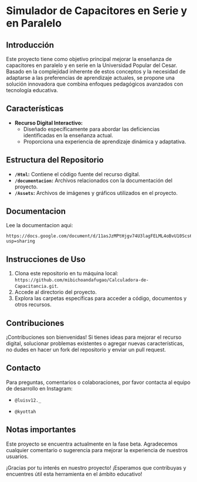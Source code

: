 # Simulador de Capacitores en Serie y en Paralelo

## Introducción

Este proyecto tiene como objetivo principal mejorar la enseñanza de capacitores en paralelo y en serie en la Universidad Popular del Cesar. Basado en la complejidad inherente de estos conceptos y la necesidad de adaptarse a las preferencias de aprendizaje actuales, se propone una solución innovadora que combina enfoques pedagógicos avanzados con tecnología educativa.

## Características

- **Recurso Digital Interactivo:**
  - Diseñado específicamente para abordar las deficiencias identificadas en la enseñanza actual.
  - Proporciona una experiencia de aprendizaje dinámica y adaptativa.

## Estructura del Repositorio

- **`/Html`:** Contiene el código fuente del recurso digital.
- **`/documentacion`:** Archivos relacionados con la documentación del proyecto.
- **`/Assets`:** Archivos de imágenes y gráficos utilizados en el proyecto.

## Documentacion
Lee la documentacion aqui:

```
https://docs.google.com/document/d/11asJzMPtHjgv74U3lagFELML4oBvU10Scs6OGg9r6LI/edit?usp=sharing
```

## Instrucciones de Uso

1. Clona este repositorio en tu máquina local: `https://github.com/mibichoandafugao/Calculadora-de-Capacitancia.git`.
2. Accede al directorio del proyecto.
3. Explora las carpetas específicas para acceder a código, documentos y otros recursos.

## Contribuciones

¡Contribuciones son bienvenidas! Si tienes ideas para mejorar el recurso digital, solucionar problemas existentes o agregar nuevas características, no dudes en hacer un fork del repositorio y enviar un pull request.

## Contacto

Para preguntas, comentarios o colaboraciones, por favor contacta al equipo de desarrollo en Instagram:

* `@luisv12._`

* `@kyottah`

## Notas importantes

Este proyecto se encuentra actualmente en la fase beta. Agradecemos cualquier comentario o sugerencia para mejorar la experiencia de nuestros usuarios.

¡Gracias por tu interés en nuestro proyecto! ¡Esperamos que contribuyas y encuentres útil esta herramienta en el ámbito educativo!
